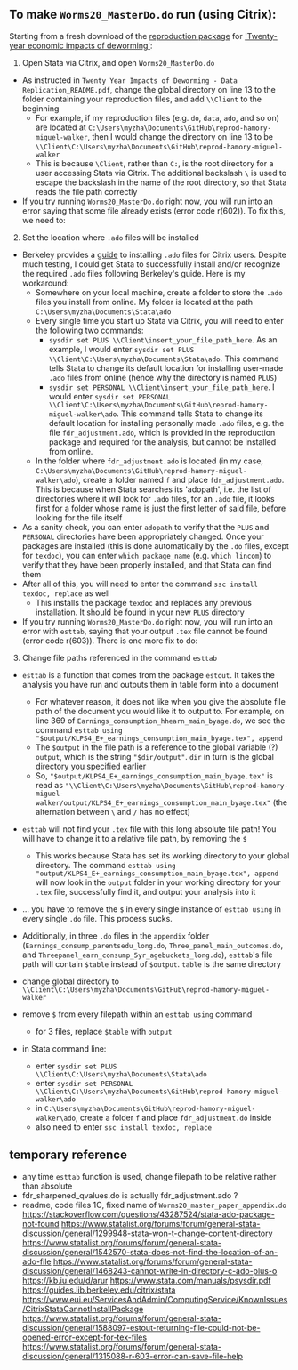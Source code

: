 ## To make `Worms20_MasterDo.do` run (using Citrix):

Starting from a fresh download of the [reproduction package](https://dataverse.harvard.edu/dataset.xhtml?persistentId=doi:10.7910/DVN/TTYMHI) for ['Twenty-year economic impacts of deworming'](https://www.pnas.org/content/118/14/e2023185118):

1. Open Stata via Citrix, and open `Worms20_MasterDo.do`
  - As instructed in `Twenty Year Impacts of Deworming - Data Replication_README.pdf`, change the global directory on line 13 to the folder containing your reproduction files, and add `\\Client` to the beginning
    - For example, if my reproduction files (e.g. `do`, `data`, `ado`, and so on) are located at `C:\Users\myzha\Documents\GitHub\reprod-hamory-miguel-walker`, then I would change the directory on line 13 to be `\\Client\C:\Users\myzha\Documents\GitHub\reprod-hamory-miguel-walker`
    - This is because `\Client`, rather than `C:`, is the root directory for a user accessing Stata via Citrix. The additional backslash `\` is used to escape the backslash in the name of the root directory, so that Stata reads the file path correctly
  - If you try running `Worms20_MasterDo.do` right now, you will run into an error saying that some file already exists (error code r(602)). To fix this, we need to:
2. Set the location where `.ado` files will be installed
  - Berkeley provides a [guide](https://guides.lib.berkeley.edu/citrix/stata) to installing `.ado` files for Citrix users. Despite much testing, I could get Stata to successfully install and/or recognize the required `.ado` files following Berkeley's guide. Here is my workaround:
    - Somewhere on your local machine, create a folder to store the `.ado` files you install from online. My folder is located at the path `C:\Users\myzha\Documents\Stata\ado`
    - Every single time you start up Stata via Citrix, you will need to enter the following two commands:
      - `sysdir set PLUS \\Client\insert_your_file_path_here`. As an example, I would enter `sysdir set PLUS \\Client\C:\Users\myzha\Documents\Stata\ado`. This command tells Stata to change its default location for installing user-made `.ado` files from online (hence why the directory is named `PLUS`)
      - `sysdir set PERSONAL \\Client\insert_your_file_path_here`. I would enter `sysdir set PERSONAL \\Client\C:\Users\myzha\Documents\GitHub\reprod-hamory-miguel-walker\ado`. This command tells Stata to change its default location for installing personally made `.ado` files, e.g. the file `fdr_adjustment.ado`, which is provided in the reproduction package and required for the analysis, but cannot be installed from online.
    - In the folder where `fdr_adjustment.ado` is located (in my case, `C:\Users\myzha\Documents\GitHub\reprod-hamory-miguel-walker\ado`), create a folder named `f` and place `fdr_adjustment.ado`. This is because when Stata searches its 'adopath', i.e. the list of directories where it will look for `.ado` files, for an `.ado` file, it looks first for a folder whose name is just the first letter of said file, before looking for the file itself
  - As a sanity check, you can enter `adopath` to verify that the `PLUS` and `PERSONAL` directories have been appropriately changed. Once your packages are installed (this is done automatically by the `.do` files, except for `texdoc`), you can enter `which package_name` (e.g. `which lincom`) to verify that they have been properly installed, and that Stata can find them
  - After all of this, you will need to enter the command `ssc install texdoc, replace` as well
    - This installs the package `texdoc` and replaces any previous installation. It should be found in your new `PLUS` directory
  - If you try running `Worms20_MasterDo.do` right now, you will run into an error with `esttab`, saying that your output `.tex` file cannot be found (error code r(603)). There is one more fix to do:
3. Change file paths referenced in the command `esttab`
  - `esttab` is a function that comes from the package `estout`. It takes the analysis you have run and outputs them in table form into a document
    - For whatever reason, it does not like when you give the absolute file path of the document you would like it to output to. For example, on line 369 of `Earnings_consumption_hhearn_main_byage.do`, we see the command `esttab using "$output/KLPS4_E+_earnings_consumption_main_byage.tex", append`
    - The `$output` in the file path is a reference to the global variable (?) `output`, which is the string `"$dir/output"`. `dir` in turn is the global directory you specified earlier
    - So, `"$output/KLPS4_E+_earnings_consumption_main_byage.tex"` is read as `"\\Client\C:\Users\myzha\Documents\GitHub\reprod-hamory-miguel-walker/output/KLPS4_E+_earnings_consumption_main_byage.tex"` (the alternation between `\` and `/` has no effect)
  - `esttab` will not find your `.tex` file with this long absolute file path! You will have to change it to a relative file path, by removing the `$`
    - This works because Stata has set its working directory to your global directory. The command `esttab using "output/KLPS4_E+_earnings_consumption_main_byage.tex", append` will now look in the `output` folder in your working directory for your `.tex` file, successfully find it, and output your analysis into it
  - … you have to remove the `$` in every single instance of `esttab using` in every single `.do` file. This process sucks.
  - Additionally, in three `.do` files in the `appendix` folder (`Earnings_consump_parentsedu_long.do`, `Three_panel_main_outcomes.do`, and `Threepanel_earn_consump_5yr_agebuckets_long.do`), `esttab`'s file path will contain `$table` instead of `$output`. `table` is the same directory




- change global directory to `\\Client\C:\Users\myzha\Documents\GitHub\reprod-hamory-miguel-walker`
- remove `$` from every filepath within an `esttab using` command
  - for 3 files, replace `$table` with `output`
- in Stata command line:
  - enter `sysdir set PLUS \\Client\C:\Users\myzha\Documents\Stata\ado`
  - enter `sysdir set PERSONAL \\Client\C:\Users\myzha\Documents\GitHub\reprod-hamory-miguel-walker\ado`
  - in `C:\Users\myzha\Documents\GitHub\reprod-hamory-miguel-walker\ado`, create a folder `f` and place `fdr_adjustment.do` inside
  - also need to enter `ssc install texdoc, replace`

## temporary reference

- any time `esttab` function is used, change filepath to be relative rather than absolute
- fdr_sharpened_qvalues.do is actually fdr_adjustment.ado ?
- readme, code files 1C, fixed name of `Worms20_master_paper_appendix.do`
https://stackoverflow.com/questions/43287524/stata-ado-package-not-found
https://www.statalist.org/forums/forum/general-stata-discussion/general/1299948-stata-won-t-change-content-directory
https://www.statalist.org/forums/forum/general-stata-discussion/general/1542570-stata-does-not-find-the-location-of-an-ado-file
https://www.statalist.org/forums/forum/general-stata-discussion/general/1468243-cannot-write-in-directory-c-ado-plus-o
https://kb.iu.edu/d/arur
https://www.stata.com/manuals/psysdir.pdf
https://guides.lib.berkeley.edu/citrix/stata
https://www.eui.eu/ServicesAndAdmin/ComputingService/KnownIssues/CitrixStataCannotInstallPackage
https://www.statalist.org/forums/forum/general-stata-discussion/general/1588097-estout-returning-file-could-not-be-opened-error-except-for-tex-files
https://www.statalist.org/forums/forum/general-stata-discussion/general/1315088-r-603-error-can-save-file-help
